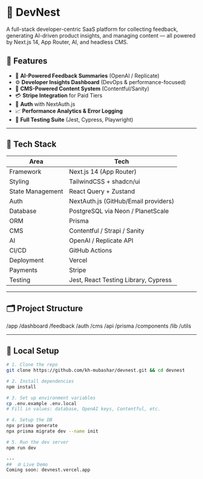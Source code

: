 # 🚀 DevNest

A full-stack developer-centric SaaS platform for collecting feedback, generating AI-driven product insights, and managing content — all powered by Next.js 14, App Router, AI, and headless CMS.

## 🧠 Features

- 📝 **AI-Powered Feedback Summaries** (OpenAI / Replicate)
- ⚙️ **Developer Insights Dashboard** (DevOps & performance-focused)
- 🧾 **CMS-Powered Content System** (Contentful/Sanity)
- 💳 **Stripe Integration** for Paid Tiers
- 🔐 **Auth** with NextAuth.js
- 📈 **Performance Analytics & Error Logging**
- 🧪 **Full Testing Suite** (Jest, Cypress, Playwright)

---

## 🧰 Tech Stack

| Area | Tech |
|------|------|
| Framework | Next.js 14 (App Router) |
| Styling | TailwindCSS + shadcn/ui |
| State Management | React Query + Zustand |
| Auth | NextAuth.js (GitHub/Email providers) |
| Database | PostgreSQL via Neon / PlanetScale |
| ORM | Prisma |
| CMS | Contentful / Strapi / Sanity |
| AI | OpenAI / Replicate API |
| CI/CD | GitHub Actions |
| Deployment | Vercel |
| Payments | Stripe |
| Testing | Jest, React Testing Library, Cypress |

---

## 🗂️ Project Structure

/app /dashboard /feedback /auth /cms /api /prisma /components /lib /utils

---

## 🧪 Local Setup

```bash
# 1. Clone the repo
git clone https://github.com/kh-mubashar/devnest.git && cd devnest

# 2. Install dependencies
npm install

# 3. Set up environment variables
cp .env.example .env.local
# Fill in values: database, OpenAI keys, Contentful, etc.

# 4. Setup the DB
npx prisma generate
npx prisma migrate dev --name init

# 5. Run the dev server
npm run dev

---
##  🌐 Live Demo
Coming soon: devnest.vercel.app

